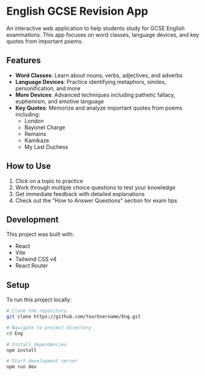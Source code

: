 # English GCSE Revision App

An interactive web application to help students study for GCSE English examinations. This app focuses on word classes, language devices, and key quotes from important poems.

## Features

- **Word Classes**: Learn about nouns, verbs, adjectives, and adverbs
- **Language Devices**: Practice identifying metaphors, similes, personification, and more
- **More Devices**: Advanced techniques including pathetic fallacy, euphemism, and emotive language
- **Key Quotes**: Memorize and analyze important quotes from poems including:
  - London
  - Bayonet Charge
  - Remains
  - Kamikaze
  - My Last Duchess

## How to Use

1. Click on a topic to practice
2. Work through multiple choice questions to test your knowledge
3. Get immediate feedback with detailed explanations
4. Check out the "How to Answer Questions" section for exam tips

## Development

This project was built with:
- React
- Vite
- Tailwind CSS v4
- React Router

## Setup

To run this project locally:

```bash
# Clone the repository
git clone https://github.com/YourUsername/Eng.git

# Navigate to project directory
cd Eng

# Install dependencies
npm install

# Start development server
npm run dev
```
